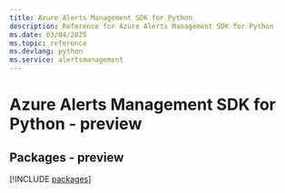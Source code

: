 ```yaml
---
title: Azure Alerts Management SDK for Python
description: Reference for Azure Alerts Management SDK for Python
ms.date: 03/04/2025
ms.topic: reference
ms.devlang: python
ms.service: alertsmanagement
---
```

# Azure Alerts Management SDK for Python - preview
## Packages - preview
[!INCLUDE [packages](alerts-management-index.md)]
